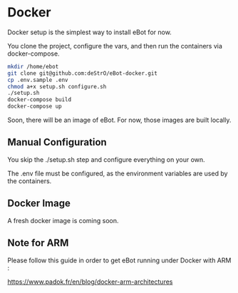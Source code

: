 # Docker

Docker setup is the simplest way to install eBot for now.

You clone the project, configure the vars, and then run the containers via docker-compose.

```bash
mkdir /home/ebot
git clone git@github.com:deStrO/eBot-docker.git
cp .env.sample .env
chmod a+x setup.sh configure.sh
./setup.sh
docker-compose build
docker-compose up
```

Soon, there will be an image of eBot. For now, those images are built locally.


## Manual Configuration

You skip the ./setup.sh step and configure everything on your own.

The .env file must be configured, as the environment variables are used by the containers.


## Docker Image

A fresh docker image is coming soon.

## Note for ARM

Please follow this guide in order to get eBot running under Docker with ARM :

https://www.padok.fr/en/blog/docker-arm-architectures
